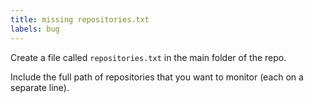 ```yaml
---
title: missing repositories.txt
labels: bug
---
```

Create a file called `repositories.txt` in the main folder of the repo.

Include the full path of repositories that you want to monitor (each on a separate line).
